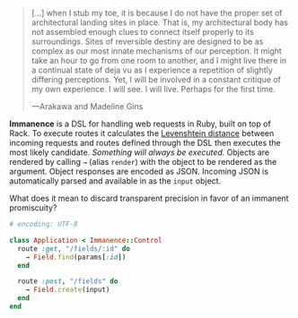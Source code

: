 > [...] when I stub my toe, it is because I do not have the proper set of architectural landing sites in place.
> That is, my architectural body has not assembled enough clues to connect itself properly to its surroundings.
> Sites of reversible destiny are designed to be as complex as our most innate mechanisms of our perception.
> It might take an hour to go from one room to another, and I might live there in a continual state of deja vu as I experience a repetition of slightly differing perceptions.
> Yet, I will be involved in a constant critique of my own experience.
> I will see.
> I will live.
> Perhaps for the first time.
>
> —Arakawa and Madeline Gins

**Immanence** is a DSL for handling web requests in Ruby, built on top of Rack. To execute routes it calculates the [Levenshtein distance](http://en.wikipedia.org/wiki/Levenshtein_distance) between incoming requests and routes defined through the DSL then executes the most likely candidate. *Something will always be executed.* Objects are rendered by calling `→` (alias `render`) with the object to be rendered as the argument. Object responses are encoded as JSON. Incoming JSON is automatically parsed and available in as the `input` object.

What does it mean to discard transparent precision in favor of an immanent promiscuity?

```ruby
# encoding: UTF-8

class Application < Immanence::Control
  route :get, "/fields/:id" do
    → Field.find(params[:id])
  end

  route :post, "/fields" do
    → Field.create(input)
  end
end
```
